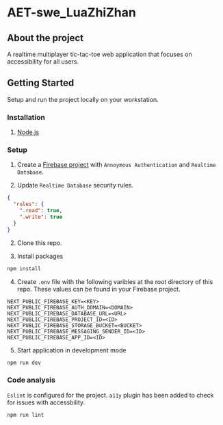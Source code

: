# AET-swe_LuaZhiZhan

## About the project

A realtime multiplayer tic-tac-toe web application that focuses on accessibility for all users.

## Getting Started

Setup and run the project locally on your workstation.

### Installation

1. [Node.js](https://nodejs.org/en/)

### Setup

1. Create a [Firebase project](https://firebase.google.com/) with `Annoymous Authentication` and `Realtime Database`.

2. Update `Realtime Database` security rules.

```json
{
  "rules": {
    ".read": true,
    ".write": true
  }
}
```

2. Clone this repo.

3. Install packages

```bash
npm install
```

4. Create `.env` file with the following varibles at the root directory of this repo. These values can be found in your Firebase project.

```text
NEXT_PUBLIC_FIREBASE_KEY=<KEY>
NEXT_PUBLIC_FIREBASE_AUTH_DOMAIN=<DOMAIN>
NEXT_PUBLIC_FIREBASE_DATABASE_URL=<URL>
NEXT_PUBLIC_FIREBASE_PROJECT_ID=<ID>
NEXT_PUBLIC_FIREBASE_STORAGE_BUCKET=<BUCKET>
NEXT_PUBLIC_FIREBASE_MESSAGING_SENDER_ID=<ID>
NEXT_PUBLIC_FIREBASE_APP_ID=<ID>
```

5. Start application in development mode

```bash
npm run dev
```

### Code analysis

`Eslint` is configured for the project. `a11y` plugin has been added to check for issues with accessbility.

```bash
npm run lint
```
